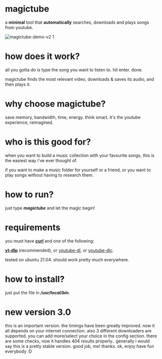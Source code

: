 # magictube

a **minimal** tool that **automatically** searches, downloads and plays songs from youtube.

![magictube-demo-v2 1](https://user-images.githubusercontent.com/26126049/128795673-bade22ab-bab1-415e-acdc-1140bb654532.gif)

# how does it work?

all you gotta do is type the song you want to listen to. hit enter. done.

magictube finds the most relevant video, downloads & saves its audio, and then plays it.

# why choose magictube?

save memory, bandwidth, time, energy. think smart. it's the youtube experience, reimagined.

# who is this good for?

when you want to build a music collection with your favourite songs, this is the easiest way i've ever thought of.

if you want to make a music folder for yourself or a friend, or you want to play songs without having to research them.

# how to run?

just type ***magictube*** and let the magic begin!

# requirements

you must have [**curl**](https://google.com/search?&q=install+curl+linux) and one of the following:

[**yt-dlp**](https://github.com/yt-dlp/yt-dlp) (recommended), or [youtube-dl](https://youtube-dl.org), or [youtube-dlc](https://github.com/blackjack4494/yt-dlc).

tested on ubuntu 21.04. should work pretty much everywhere.

# how to install?

just put the file in ***/usr/local/bin***.

# new version 3.0

this is an important version. the timings have been greatly improved. now it all depends on your internet connection. also 3 different downloaders are supported. you can add more/select your choice in the config section. there are some checks, now it handles 404 results properly.. generally i would say this is a pretty stable version. good job, me! thanks. ok, enjoy have fun everybody :D
